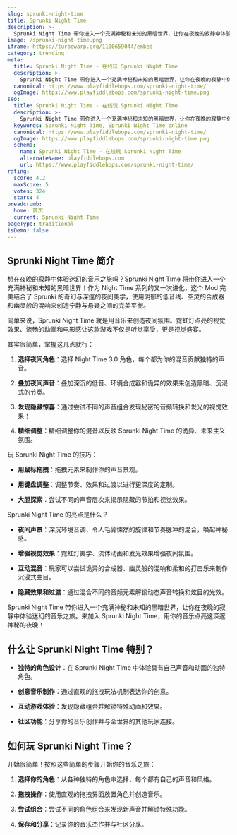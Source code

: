 ```yaml
---
slug: sprunki-night-time
title: Sprunki Night Time
description: >-
  Sprunki Night Time 带你进入一个充满神秘和未知的黑暗世界，让你在夜晚的寂静中体验迷幻的音乐之旅。来加入 Sprunki Night Time，用你的音乐点亮这深邃神秘的夜晚！
image: /sprunki-night-time.png
iframe: https://turbowarp.org/1100659044/embed
category: trending
meta:
  title: Sprunki Night Time - 在线玩 Sprunki Night Time
  description: >-
    Sprunki Night Time 带你进入一个充满神秘和未知的黑暗世界，让你在夜晚的寂静中体验迷幻的音乐之旅。来加入 Sprunki Night Time，用你的音乐点亮这深邃神秘的夜晚！
  canonical: https://www.playfiddlebops.com/sprunki-night-time/
  ogImage: https://www.playfiddlebops.com/sprunki-night-time.png
seo:
  title: Sprunki Night Time - 在线玩 Sprunki Night Time
  description: >-
    Sprunki Night Time 带你进入一个充满神秘和未知的黑暗世界，让你在夜晚的寂静中体验迷幻的音乐之旅。来加入 Sprunki Night Time，用你的音乐点亮这深邃神秘的夜晚！
  keywords: Sprunki Night Time, Sprunki Night Time online
  canonical: https://www.playfiddlebops.com/sprunki-night-time/
  ogImage: https://www.playfiddlebops.com/sprunki-night-time.png
  schema:
    name: Sprunki Night Time - 在线玩 Sprunki Night Time
    alternateName: playfiddlebops.com
    url: https://www.playfiddlebops.com/sprunki-night-time/
rating:
  score: 4.2
  maxScore: 5
  votes: 324
  stars: 4
breadcrumb:
  home: 首页
  current: Sprunki Night Time
pageType: traditional
isDemo: false
---
```


## Sprunki Night Time 简介

想在夜晚的寂静中体验迷幻的音乐之旅吗？Sprunki Night Time 将带你进入一个充满神秘和未知的黑暗世界！作为 Night Time 系列的又一次进化，这个 Mod 完美结合了 Sprunki 的奇幻与深邃的夜间美学，使用阴郁的低音线、空灵的合成器和幽灵般的混响来创造宁静与悬疑之间的完美平衡。

简单来说，Sprunki Night Time 就是用音乐来创造夜间氛围。霓虹灯点亮的视觉效果、流畅的动画和电影感让这款游戏不仅是听觉享受，更是视觉盛宴。

其实很简单，掌握这几点就行：

1. **选择夜间角色**：选择 Night Time 3.0 角色，每个都为你的混音贡献独特的声音。

1. **叠加夜间声音**：叠加深沉的低音、环境合成器和诡异的效果来创造黑暗、沉浸式的节奏。

1. **发现隐藏惊喜**：通过尝试不同的声音组合发现秘密的音频转换和发光的视觉效果！

1. **精细调整**：精细调整你的混音以反映 Sprunki Night Time 的诡异、未来主义氛围。

玩 Sprunki Night Time 的技巧：

- **用鼠标拖拽**：拖拽元素来制作你的声音景观。

- **用键盘调整**：调整节奏、效果和过渡以进行更深度的定制。

- **大胆探索**：尝试不同的声音层次来揭示隐藏的节拍和视觉效果。

Sprunki Night Time 的亮点是什么？

- **夜间声景**：深沉环境音调、令人毛骨悚然的旋律和节奏脉冲的混合，唤起神秘感。

- **增强视觉效果**：霓虹灯美学、流体动画和发光效果增强夜间氛围。

- **互动混音**：玩家可以尝试诡异的合成器、幽灵般的混响和柔和的打击乐来制作沉浸式曲目。

- **隐藏效果和过渡**：通过混合不同的音频元素解锁动态声音转换和炫目的光效。

Sprunki Night Time 带你进入一个充满神秘和未知的黑暗世界，让你在夜晚的寂静中体验迷幻的音乐之旅。来加入 Sprunki Night Time，用你的音乐点亮这深邃神秘的夜晚！

## 什么让 Sprunki Night Time 特别？

- **独特的角色设计**：在 Sprunki Night Time 中体验具有自己声音和动画的独特角色。

- **创意音乐制作**：通过直观的拖拽玩法机制表达你的创意。

- **互动游戏体验**：发现隐藏组合并解锁特殊动画和效果。

- **社区功能**：分享你的音乐创作并与全世界的其他玩家连接。

## 如何玩 Sprunki Night Time？

开始很简单！按照这些简单的步骤开始你的音乐之旅：

1. **选择你的角色**：从各种独特的角色中选择，每个都有自己的声音和风格。

1. **拖拽操作**：使用直观的拖拽界面放置角色并创造音乐。

1. **尝试组合**：尝试不同的角色组合来发现新声音并解锁特殊功能。

1. **保存和分享**：记录你的音乐杰作并与社区分享。